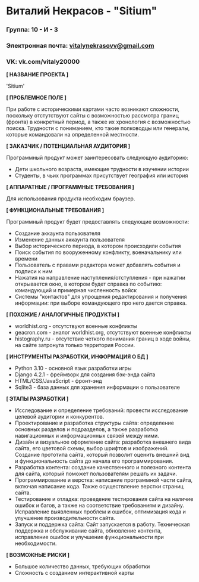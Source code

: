 # Виталий Некрасов - "Sitium"

### Группа: 10 - И - 3
### Электронная почта: vitalynekrasovv@gmail.com
### VK: vk.com/vitaly20000


**[ НАЗВАНИЕ ПРОЕКТА ]**

'Sitium'

**[ ПРОБЛЕМНОЕ ПОЛЕ ]**

При работе с историческими картами часто возникают сложности, поскольку отстутствуют сайты с возможностью рассмотра границ (фронта) в конкретный период, а также их хронология с возможностью поиска. Трудности с пониманием, кто такие полководцы или генералы, которые командовали на определенной местности.

**[ ЗАКАЗЧИК / ПОТЕНЦИАЛЬНАЯ АУДИТОРИЯ ]**

Программный продукт может заинтересовать следующую аудиторию:

* Дети школьного возраста, имеющие трудности в изучении истории
* Студенты, в чьих программах присутствует география или история

**[ АППАРАТНЫЕ / ПРОГРАММНЫЕ ТРЕБОВАНИЯ ]**

Для использования продукта необходим браузер.



**[ ФУНКЦИОНАЛЬНЫЕ ТРЕБОВАНИЯ ]**

Программный продукт будет предоставлять следующие возможности:
* Создание аккаунта пользователя
* Изменение данных аккаунта пользователя
* Выбор исторического периода, в котором происходили события
* Поиск события по вооруженному конфликту, военачальнику или времени
* Пользователь с правами редактора может добавлять события и подписи к ним
* Нажатия на направление наступления/отступления - при нажатии открывается окно, в котором будет справка по событию: командующий и примерная численность войск
* Системы "контактов" для упрощения редактирования и получения информации: при выборе командующего про него дается справка.

**[ ПОХОЖИЕ / АНАЛОГИЧНЫЕ ПРОДУКТЫ ]**

* worldhist.org - отсутствуют военные конфликты
* geacron.com - аналог worldhist.org, отсутствуют военные конфликты
* histography.ru - отсутствие четкого понимания границ в ходе войны, на сайте затронута только территория России.

**[ ИНСТРУМЕНТЫ РАЗРАБОТКИ, ИНФОРМАЦИЯ О БД ]**

*	Python 3.10 - основной язык разработки игры
*	Django 4.2.1 - фреймворк для создания бэк-энда сайта
*	HTML/CSS/JavaScript - фронт-энд
*	Sqlite3 - база данных для хранения информации о пользователе

**[ ЭТАПЫ РАЗРАБОТКИ ]**

* Исследование и определение требований: провести исследование целевой аудитории и конкурентов.
* Проектирование и разработка структуры сайта: определение основных разделов и подразделов, а также разработка навигационных и информационных связей между ними.
* Дизайн и визуальное оформление сайта: разработка внешнего вида сайта, его цветовой схемы, выбор шрифтов и изображений. Создание прототипа сайта, который позволит оценить внешний вид и функциональность сайта до начала его программирования.
* Разработка контента: создание качественного и полезного контента для сайта, который поможет пользователям решать их задачи.
* Программирование и верстка: написание программной части сайта, включая написание кода. Также осуществление верстки страниц сайта.
* Тестирование и отладка: проведение тестирования сайта на наличие ошибок и багов, а также на соответствие требованиям и дизайну. Исправление выявленных проблем и ошибок, оптимизация кода и улучшение производительности сайта.
* Запуск и поддержка сайта: Сайт запускается в работу. Техническая поддержка и обслуживание сайта, обновление контента, исправление ошибок и улучшение функциональности при необходимости.


**[ ВОЗМОЖНЫЕ РИСКИ ]**

* Большое количество данных, требующих обработки
* Сложность с созданием интерактивной карты


